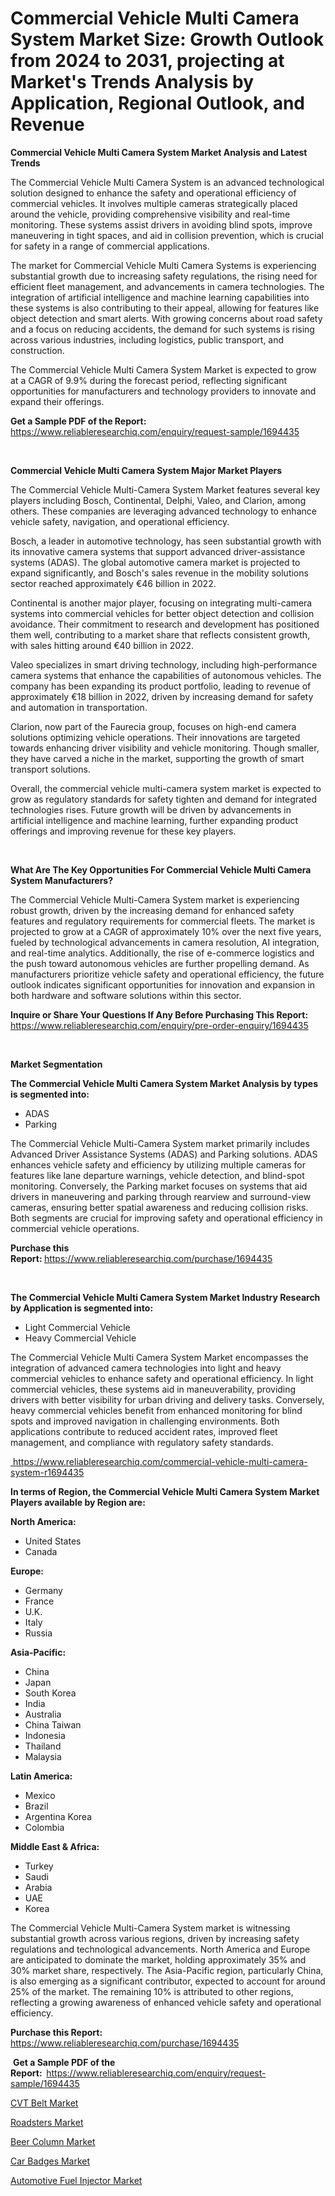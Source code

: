 <p><h1>Commercial Vehicle Multi Camera System Market Size: Growth Outlook from 2024 to 2031, projecting at Market's Trends Analysis by Application, Regional Outlook, and Revenue</h1></p><p><strong>Commercial Vehicle Multi Camera System Market Analysis and Latest Trends</strong></p>
<p><p>The Commercial Vehicle Multi Camera System is an advanced technological solution designed to enhance the safety and operational efficiency of commercial vehicles. It involves multiple cameras strategically placed around the vehicle, providing comprehensive visibility and real-time monitoring. These systems assist drivers in avoiding blind spots, improve maneuvering in tight spaces, and aid in collision prevention, which is crucial for safety in a range of commercial applications.</p><p>The market for Commercial Vehicle Multi Camera Systems is experiencing substantial growth due to increasing safety regulations, the rising need for efficient fleet management, and advancements in camera technologies. The integration of artificial intelligence and machine learning capabilities into these systems is also contributing to their appeal, allowing for features like object detection and smart alerts. With growing concerns about road safety and a focus on reducing accidents, the demand for such systems is rising across various industries, including logistics, public transport, and construction.</p><p>The Commercial Vehicle Multi Camera System Market is expected to grow at a CAGR of 9.9% during the forecast period, reflecting significant opportunities for manufacturers and technology providers to innovate and expand their offerings.</p></p>
<p><strong>Get a Sample PDF of the Report:&nbsp;</strong> <a href="https://www.reliableresearchiq.com/enquiry/request-sample/1694435?utm_campaign=973&utm_medium=2&utm_source=Github&utm_content=ia&utm_term=17122024&utm_id=commercial-vehicle-multi-camera-system">https://www.reliableresearchiq.com/enquiry/request-sample/1694435</a></p>
<p>&nbsp;</p>
<p><strong>Commercial Vehicle Multi Camera System Major Market Players</strong></p>
<p><p>The Commercial Vehicle Multi-Camera System Market features several key players including Bosch, Continental, Delphi, Valeo, and Clarion, among others. These companies are leveraging advanced technology to enhance vehicle safety, navigation, and operational efficiency.</p><p>Bosch, a leader in automotive technology, has seen substantial growth with its innovative camera systems that support advanced driver-assistance systems (ADAS). The global automotive camera market is projected to expand significantly, and Bosch's sales revenue in the mobility solutions sector reached approximately €46 billion in 2022.</p><p>Continental is another major player, focusing on integrating multi-camera systems into commercial vehicles for better object detection and collision avoidance. Their commitment to research and development has positioned them well, contributing to a market share that reflects consistent growth, with sales hitting around €40 billion in 2022.</p><p>Valeo specializes in smart driving technology, including high-performance camera systems that enhance the capabilities of autonomous vehicles. The company has been expanding its product portfolio, leading to revenue of approximately €18 billion in 2022, driven by increasing demand for safety and automation in transportation.</p><p>Clarion, now part of the Faurecia group, focuses on high-end camera solutions optimizing vehicle operations. Their innovations are targeted towards enhancing driver visibility and vehicle monitoring. Though smaller, they have carved a niche in the market, supporting the growth of smart transport solutions.</p><p>Overall, the commercial vehicle multi-camera system market is expected to grow as regulatory standards for safety tighten and demand for integrated technologies rises. Future growth will be driven by advancements in artificial intelligence and machine learning, further expanding product offerings and improving revenue for these key players.</p></p>
<p>&nbsp;</p>
<p><strong>What Are The Key Opportunities For Commercial Vehicle Multi Camera System Manufacturers?</strong></p>
<p><p>The Commercial Vehicle Multi-Camera System market is experiencing robust growth, driven by the increasing demand for enhanced safety features and regulatory requirements for commercial fleets. The market is projected to grow at a CAGR of approximately 10% over the next five years, fueled by technological advancements in camera resolution, AI integration, and real-time analytics. Additionally, the rise of e-commerce logistics and the push toward autonomous vehicles are further propelling demand. As manufacturers prioritize vehicle safety and operational efficiency, the future outlook indicates significant opportunities for innovation and expansion in both hardware and software solutions within this sector.</p></p>
<p><strong>Inquire or Share Your Questions If Any Before Purchasing This Report:</strong> <a href="https://www.reliableresearchiq.com/enquiry/pre-order-enquiry/1694435?utm_campaign=973&utm_medium=2&utm_source=Github&utm_content=ia&utm_term=17122024&utm_id=commercial-vehicle-multi-camera-system">https://www.reliableresearchiq.com/enquiry/pre-order-enquiry/1694435</a></p>
<p>&nbsp;</p>
<p><strong>Market Segmentation</strong></p>
<p><strong>The Commercial Vehicle Multi Camera System Market Analysis by types is segmented into:</strong></p>
<p><ul><li>ADAS</li><li>Parking</li></ul></p>
<p><p>The Commercial Vehicle Multi-Camera System market primarily includes Advanced Driver Assistance Systems (ADAS) and Parking solutions. ADAS enhances vehicle safety and efficiency by utilizing multiple cameras for features like lane departure warnings, vehicle detection, and blind-spot monitoring. Conversely, the Parking market focuses on systems that aid drivers in maneuvering and parking through rearview and surround-view cameras, ensuring better spatial awareness and reducing collision risks. Both segments are crucial for improving safety and operational efficiency in commercial vehicle operations.</p></p>
<p><strong>Purchase this Report:&nbsp;</strong><a href="https://www.reliableresearchiq.com/purchase/1694435?utm_campaign=973&utm_medium=2&utm_source=Github&utm_content=ia&utm_term=17122024&utm_id=commercial-vehicle-multi-camera-system">https://www.reliableresearchiq.com/purchase/1694435</a></p>
<p>&nbsp;</p>
<p><strong>The Commercial Vehicle Multi Camera System Market Industry Research by Application is segmented into:</strong></p>
<p><ul><li>Light Commercial Vehicle</li><li>Heavy Commercial Vehicle</li></ul></p>
<p><p>The Commercial Vehicle Multi Camera System Market encompasses the integration of advanced camera technologies into light and heavy commercial vehicles to enhance safety and operational efficiency. In light commercial vehicles, these systems aid in maneuverability, providing drivers with better visibility for urban driving and delivery tasks. Conversely, heavy commercial vehicles benefit from enhanced monitoring for blind spots and improved navigation in challenging environments. Both applications contribute to reduced accident rates, improved fleet management, and compliance with regulatory safety standards.</p></p>
<p><a href="https://www.reliableresearchiq.com/commercial-vehicle-multi-camera-system-r1694435?utm_campaign=973&utm_medium=2&utm_source=Github&utm_content=ia&utm_term=17122024&utm_id=commercial-vehicle-multi-camera-system">&nbsp;https://www.reliableresearchiq.com/commercial-vehicle-multi-camera-system-r1694435</a></p>
<p><strong>In terms of Region, the Commercial Vehicle Multi Camera System Market Players available by Region are:</strong></p>
<p>
    <p> <strong> North America: </strong>
        <ul>
            <li>United States</li>
            <li>Canada</li>
        </ul>
        </p> 
    <p> <strong> Europe: </strong>
        <ul>
            <li>Germany</li>
            <li>France</li>
            <li>U.K.</li>
            <li>Italy</li>
            <li>Russia</li>
        </ul>
        </p> 
    <p> <strong> Asia-Pacific: </strong>
        <ul>
            <li>China</li>
            <li>Japan</li>
            <li>South Korea</li>
            <li>India</li>
            <li>Australia</li>
            <li>China Taiwan</li>
            <li>Indonesia</li>
            <li>Thailand</li>
            <li>Malaysia</li>
        </ul>
        </p> 
    <p> <strong> Latin America: </strong>
        <ul>
            <li>Mexico</li>
            <li>Brazil</li>
            <li>Argentina Korea</li>
            <li>Colombia</li>
        </ul>
        </p> 
    <p> <strong> Middle East & Africa: </strong>
        <ul>
            <li>Turkey</li>
            <li>Saudi</li>
            <li>Arabia</li>
            <li>UAE</li>
            <li>Korea</li>
        </ul>
    </p>
    </p>
<p><p>The Commercial Vehicle Multi-Camera System market is witnessing substantial growth across various regions, driven by increasing safety regulations and technological advancements. North America and Europe are anticipated to dominate the market, holding approximately 35% and 30% market share, respectively. The Asia-Pacific region, particularly China, is also emerging as a significant contributor, expected to account for around 25% of the market. The remaining 10% is attributed to other regions, reflecting a growing awareness of enhanced vehicle safety and operational efficiency.</p></p>
<p><strong>Purchase this Report: </strong><a href="https://www.reliableresearchiq.com/purchase/1694435?utm_campaign=973&utm_medium=2&utm_source=Github&utm_content=ia&utm_term=17122024&utm_id=commercial-vehicle-multi-camera-system">https://www.reliableresearchiq.com/purchase/1694435</a></p>
<p>&nbsp;<strong>Get a Sample PDF of the Report:&nbsp;&nbsp;</strong><a href="https://www.reliableresearchiq.com/enquiry/request-sample/1694435?utm_campaign=973&utm_medium=2&utm_source=Github&utm_content=ia&utm_term=17122024&utm_id=commercial-vehicle-multi-camera-system">https://www.reliableresearchiq.com/enquiry/request-sample/1694435</a></p>
<p><strong></strong></p>
<p><p><a href="https://github.com/rodinayygacklezi/Market-Research-Report-List-1/blob/main/cvt-belt-market.md?utm_campaign=973&utm_medium=2&utm_source=Github&utm_content=ia&utm_term=17122024&utm_id=commercial-vehicle-multi-camera-system">CVT Belt Market</a></p><p><a href="https://www.linkedin.com/pulse/discovering-roadstersmarkets-types-applications-geographies-jpi0e?utm_campaign=973&utm_medium=2&utm_source=Github&utm_content=ia&utm_term=17122024&utm_id=commercial-vehicle-multi-camera-system">Roadsters Market</a></p><p><a href="https://www.linkedin.com/pulse/insights-beer-column-market-analysis-growth-factors-projected-bevnf?utm_campaign=973&utm_medium=2&utm_source=Github&utm_content=ia&utm_term=17122024&utm_id=commercial-vehicle-multi-camera-system">Beer Column Market</a></p><p><a href="https://www.linkedin.com/pulse/growth-rate-size-car-badges-market-anextraordinary-127-ec9fe?utm_campaign=973&utm_medium=2&utm_source=Github&utm_content=ia&utm_term=17122024&utm_id=commercial-vehicle-multi-camera-system">Car Badges Market</a></p><p><a href="https://github.com/hammelximalschid/Market-Research-Report-List-1/blob/main/automotive-fuel-injector-market.md?utm_campaign=973&utm_medium=2&utm_source=Github&utm_content=ia&utm_term=17122024&utm_id=commercial-vehicle-multi-camera-system">Automotive Fuel Injector Market</a></p></p>